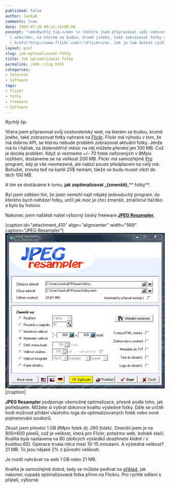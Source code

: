 ```yaml
---
published: false
author: JackuB
comments: true
date: 2009-07-20 09:12:15+00:00
excerpt: "<em>Rychlý tip.</em> \n \nVčera jsem připravoval svůj <em>cestovatelský\
  \ web</em>, na kterém se budou, kromě jiného, také zobrazovat fotky nahrané na <a\
  \ href=\"http://www.flickr.com/\">Flickr</a>. Jak je tam dostat rychleji?"
layout: post
slug: jak-optimalizovat-fotky
title: Jak optimalizovat fotky
permalink: /409-:slug.html
categories:
- Internet
- Software
tags:
- Flickr
- fotky
- freeware
- Software
---
```


_Rychlý tip._

Včera jsem připravoval svůj _cestovatelský web_, na kterém se budou, kromě jiného, také zobrazovat fotky nahrané na [Flickr](http://www.flickr.com/). Flickr má výhodu v tom, že má dobrou API, se kterou nebude problém zobrazovat aktuální fotky. Jenže má to i háček, za _(kalendářní)_ měsíc na něj můžete přenést jen 100 MB. Což je docela problém. Když si vezmeme +/- 70 fotek nafocených v 8Mpix rozlišení, dostaneme se na velikost 200 MB. Flickr má samozřejmě [Pro](http://www.flickr.com/upgrade/) program, kdy je vše neomezené, ale nabízí pouze předplacení na celý rok. Bohužel, zrovna teď na kartě 25$ nemám, takže se budu muset vlézt do těch 100 MB.

A tím se dostáváme k tomu, **jak zoptimalizovat **_**(zmenšit)**_** fotky**.

Byl jsem zděšen tím, že jsem nemohl najít nějaký jednoduchý program, do kterého bych _naházel_ fotky, určil jak moc je chci zmenšit, zmáčknul tlačítko a bylo by hotovo.

Nakonec jsem naštěstí našel výborný český freeware **[JPEG Resampler](http://software.macek.cc/resamplercz.php).**

[caption id="attachment_410" align="aligncenter" width="569" caption="JPEG Resampler"]![JPEG Resampler](/uploads/2009/07/jpeg-resampler.PNG)[/caption]

**JPEG Resampler** podporuje všemožné optimalizace, přesně podle toho, jak potřebujete. Můžete si vybrat dokonce kvalitu výsledné fotky. Dále se určitě hodí možnost přidání vlastního loga do optimalizovaných fotek nebo nové pojmenování souborů.

Zkusil jsem převést 1 GB 8Mpix fotek _(tj. 280 fotek)._ Zmenšil jsem je na 800×600 pixelů, což je velikost, která pro Flickr, potažmo web, bohatě stačí. Kvalita byla nastavena na 80 _(dobrých výsledků dosáhnete klidně i s kvalitou 65)._ Operace trvala něco mezi 10-15 minutami. A výsledná velikost? 21 MB. To jsou nějaké 2% z původní velikosti.

Je rozdíl nahrávat na web 1 GB nebo 21 MB.

Kvalita je samozřejmě dobrá, tady se můžete podívat na [příklad](http://www.flickr.com/photos/30548236@N02/3733965071/), jak nakonec vypadá optimalizovaná fotka přímo na Flickru. Pro rychlé sdílení s přáteli, výborné.
